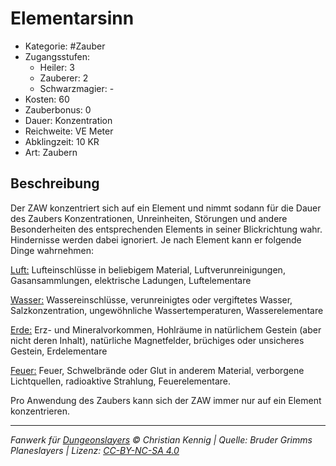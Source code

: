 # Elementarsinn

- Kategorie: #Zauber
- Zugangsstufen:
  - Heiler: 3
  - Zauberer: 2
  - Schwarzmagier: -
- Kosten: 60
- Zauberbonus: 0
- Dauer: Konzentration
- Reichweite: VE Meter
- Abklingzeit: 10 KR
- Art: Zaubern

## Beschreibung

Der ZAW konzentriert sich auf ein Element und nimmt sodann für die Dauer des Zaubers Konzentrationen, Unreinheiten, Störungen und andere Besonderheiten des entsprechenden Elements in seiner Blickrichtung wahr. Hindernisse werden dabei ignoriert. Je nach Element kann er folgende Dinge wahrnehmen: 

<u>Luft:</u> Lufteinschlüsse in beliebigem Material, Luftverunreinigungen, Gasansammlungen, elektrische Ladungen, Luftelementare 

<u>Wasser:</u> Wassereinschlüsse, verunreinigtes oder vergiftetes Wasser, Salzkonzentration, ungewöhnliche Wassertemperaturen, Wasserelementare 

<u>Erde:</u> Erz- und Mineralvorkommen, Hohlräume in natürlichem Gestein (aber nicht deren Inhalt), natürliche Magnetfelder, brüchiges oder unsicheres Gestein, Erdelementare 

<u>Feuer:</u> Feuer, Schwelbrände oder Glut in anderem Material, verborgene Lichtquellen, radioaktive Strahlung, Feuerelementare.

Pro Anwendung des Zaubers kann sich der ZAW immer nur auf ein Element konzentrieren.

---

_Fanwerk für [Dungeonslayers](https://www.dungeonslayers.net/) © Christian Kennig | Quelle: Bruder Grimms Planeslayers | Lizenz: [CC-BY-NC-SA 4.0](https://creativecommons.org/licenses/by-nc-sa/4.0/deed.de)_
